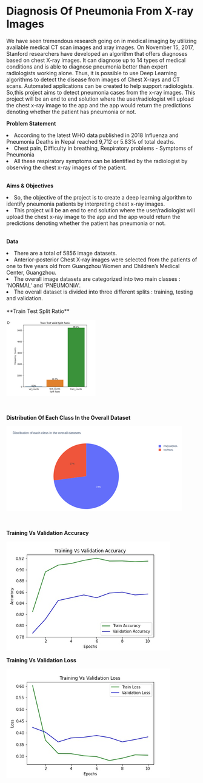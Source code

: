 # Diagnosis Of Pneumonia From X-ray Images

We have seen tremendous research going on in medical imaging by utilizing available medical CT scan images and xray images.
On November 15, 2017, Stanford researchers have developed an algorithm that offers diagnoses based on chest X-ray images.
It can diagnose up to 14 types of medical conditions and is able to diagnose pneumonia better than expert radiologists working alone.
Thus, it is possible to use Deep Learning algorithms to detect the disease from images of Chest X-rays and CT scans.
Automated applications can be created to help support radiologists.
So,this project aims to detect pneumonia cases from the x-ray images.
This project will be an end to end solution where the user/radiologist will upload the chest x-ray image to the app and the app would return the predictions denoting whether the patient has pneumonia or not.

**Problem Statement**

<li>According to the latest WHO data published in 2018 Influenza and Pneumonia Deaths in Nepal reached 9,712 or 5.83% of total deaths.</li>
<li>Chest pain, Difficulty in breathing, Respiratory problems - Symptoms of Pneumonia</li>
<li>All these respiratory symptoms can be identified by the radiologist by observing the chest x-ray images of the patient.</li>

<br>

**Aims & Objectives**
<li> So, the objective of the project is to create a deep learning algorithm to identify pneumonia patients by interpreting chest x-ray images.</li>
<li>This project will be an end to end solution where the user/radiologist will upload the chest x-ray image to the app and the app would return the predictions denoting whether the patient has pneumonia or not.</li>

<br>

**Data**
<li>There are a total of 5856 image datasets.</li>
<li>Anterior-posterior Chest X-ray images were selected from the patients of one to five years old from Guangzhou Women and Children’s Medical Center, Guangzhou.</li>
<li>The overall image datasets are categorized into two main classes : 'NORMAL' and 'PNEUMONIA'.</li>
<li>The overall dataset is divided into three different splits : training, testing and validation.</li>



<br>
**Train Test Split Ratio**

![](output_images/split_representation.png)

<br>

**Distribution Of Each Class In the Overall Dataset**

![](output_images/class_representaion.png)

<br>

**Training Vs Validation Accuracy**

![](output_images/training_vs_validation_accuracy_pneumonia_detection.jpg)

**Training Vs Validation Loss**

![](output_images/training_vs_validation_loss_pneumonia_detection.jpg)
